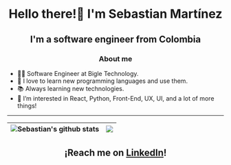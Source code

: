 ## <h1 align="center">Hello there!👋 I'm Sebastian Martínez</h1>


## <p align="center">I'm a software engineer from Colombia </p>

### <p align="center">About me</p>

* 👨‍💻 Software Engineer at Bigle Technology.
* 🌟 I love to learn new programming languages and use them.
* 📚 Always learning new technologies.
* 👀 I’m interested in React, Python, Front-End, UX, UI, and a lot of more things!
***

| <img align="center" src="https://github-readme-stats.vercel.app/api?username=seba5dev&show_icons=true&count_private=true&theme=discord_old_blurple&hide_border=true" alt="Sebastian's github stats" /> | <img align="center" src="https://github-readme-stats.vercel.app/api/top-langs/?username=seba5dev&layout=compact&theme=discord_old_blurple&hide_border=true&langs_count=8" /> |
| ------------- | ------------- |




## <p align="center">¡Reach me on <a href="https://www.linkedin.com/in/seba5dev/">LinkedIn</a>!</p>
